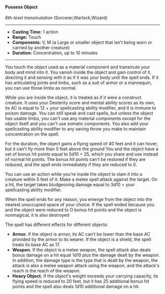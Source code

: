 #### Possess Object
*6th-level transmutation* (Sorcerer,Warlock,Wizard)
___
- **Casting Time:** 1 action
- **Range:** Touch
- **Components:** V, M (a Large or smaller object that isn't being worn or carried by another creature)
- **Duration:** Concentration, up to 10 minutes
---
You touch the object used as a material component and transmute your body and mind into it. You vanish inside the object and gain control of it, directing it and sensing with it as if it was your body until the spell ends. If it has articulating joints and limbs, such as a suit of armor or a mannequin, you can use those limbs as normal.

While you are inside the object, it is treated as if it were a construct creature. It uses your Dexterity score and mental ability scores as its own, its AC is equal to 12 + your spellcasting ability modifier, and it is immune to poison damage. You can still speak and cast spells, but unless the object has usable limbs, you can't use any material components except for the object itself and you can't use somatic components. You also add your spellcasting ability modifier to any saving throw you make to maintain concentration on the spell.

For the duration, the object gains a flying speed of 40 feet and it can hover, but it can't fly more than 5 feet above the ground You and the object have a set of bonus hit points equal to 5d10 + 25, which you share and use instead of normal hit points. The bonus hit points can't be restored if they are reduced, and the spell ends immediately if they are reduced to 0.

You can use an action while you're inside the object to slam it into a creature within 5 feet of it. Make a melee spell attack against the target. On a hit, the target takes bludgeoning damage equal to 3d10 + your spellcasting
ability modifier.

When the spell ends for any reason, you emerge from the object into the nearest unoccupied space of your choice. If the spell ended because you and the object were reduced to O bonus hit points and the object is nonmagicaL it is also destroyed

The spell has different effects for different objects:

* **Armor.** If the object is armor, its AC can't be lower than the base AC provided by the armor to its wearer. If the object is a shield, the spell treats its base AC as 17.
* **Weapon.** If the object is a melee weapon, the spell attack also deals bonus damage on a hit equal 1d10 plus the damage dealt by the weapon. In addition, the damage type is the type that is dealt by the weapon, the attack is also a melee weapon attack using the weapon, and the attack's reach is the reach of the weapon.
* **Heavy Object.** If the object's weight exceeds your carrying capacity, its flying speed is reduced to 20 feet, but it has 25 additional bonus hit points and the spell also deals 1d10 additional damage on a hit.
